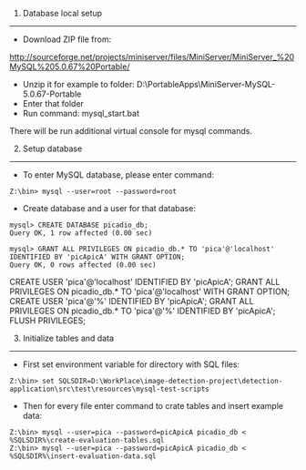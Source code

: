 
1. Database local setup
-----------------------

- Download ZIP file from:

http://sourceforge.net/projects/miniserver/files/MiniServer/MiniServer_%20MySQL%205.0.67%20Portable/

- Unzip it for example to folder: D:\PortableApps\MiniServer-MySQL-5.0.67-Portable
- Enter that folder
- Run command: mysql_start.bat

There will be run additional virtual console for mysql commands.


2. Setup database
-----------------

- To enter MySQL database, please enter command:
```
Z:\bin> mysql --user=root --password=root
```

- Create database and a user for that database:
```
mysql> CREATE DATABASE picadio_db;
Query OK, 1 row affected (0.00 sec)

mysql> GRANT ALL PRIVILEGES ON picadio_db.* TO 'pica'@'localhost' IDENTIFIED BY 'picApicA' WITH GRANT OPTION;
Query OK, 0 rows affected (0.00 sec)
```

CREATE USER 'pica'@'localhost' IDENTIFIED BY 'picApicA';
GRANT ALL PRIVILEGES ON picadio_db.* TO 'pica'@'localhost' WITH GRANT OPTION;
CREATE USER 'pica'@'%' IDENTIFIED BY 'picApicA';
GRANT ALL PRIVILEGES ON picadio_db.* TO 'pica'@'%' IDENTIFIED BY 'picApicA';
FLUSH PRIVILEGES;


3. Initialize tables and data
-----------------------------

- First set environment variable for directory with SQL files:
```
Z:\bin> set SQLSDIR=D:\WorkPlace\image-detection-project\detection-application\src\test\resources\mysql-test-scripts
```

- Then for every file enter command to crate tables and insert example data:
```
Z:\bin> mysql --user=pica --password=picApicA picadio_db < %SQLSDIR%\create-evaluation-tables.sql
Z:\bin> mysql --user=pica --password=picApicA picadio_db < %SQLSDIR%\insert-evaluation-data.sql
```

